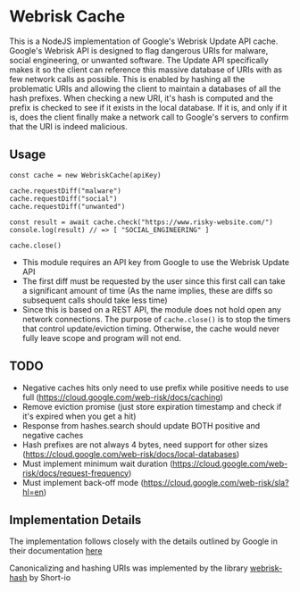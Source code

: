 # Webrisk Cache
This is a NodeJS implementation of Google's Webrisk Update API cache. Google's Webrisk API is designed to flag dangerous URIs for malware, social engineering, or unwanted software. The Update API specifically makes it so the client can reference this massive database of URIs with as few network calls as possible. This is enabled by hashing all the problematic URIs and allowing the client to maintain a databases of all the hash prefixes. When checking a new URI, it's hash is computed and the prefix is checked to see if it exists in the local database. If it is, and only if it is, does the client finally make a network call to Google's servers to confirm that the URI is indeed malicious. 

## Usage
```
const cache = new WebriskCache(apiKey)

cache.requestDiff("malware")
cache.requestDiff("social")
cache.requestDiff("unwanted")

const result = await cache.check("https://www.risky-website.com/")
console.log(result) // => [ "SOCIAL_ENGINEERING" ]

cache.close()
```
- This module requires an API key from Google to use the Webrisk Update API
- The first diff must be requested by the user since this first call can take a significant amount of time (As the name implies, these are diffs so subsequent calls should take less time)
- Since this is based on a REST API, the module does not hold open any network connections. The purpose of `cache.close()` is to stop the timers that control update/eviction timing. Otherwise, the cache would never fully leave scope and program will not end. 

## TODO
- Negative caches hits only need to use prefix while positive needs to use full (https://cloud.google.com/web-risk/docs/caching)
- Remove eviction promise (just store expiration timestamp and check if it's expired when you get a hit)
- Response from hashes.search should update BOTH positive and negative caches
- Hash prefixes are not always 4 bytes, need support for other sizes (https://cloud.google.com/web-risk/docs/local-databases)
- Must implement minimum wait duration (https://cloud.google.com/web-risk/docs/request-frequency)
- Must implement back-off mode (https://cloud.google.com/web-risk/sla?hl=en)

## Implementation Details
The implementation follows closely with the details outlined by Google in their documentation [here](https://cloud.google.com/web-risk/docs/update-api)

Canonicalizing and hashing URIs was implemented by the library [webrisk-hash](https://github.com/Short-io/webrisk-hash) by Short-io
